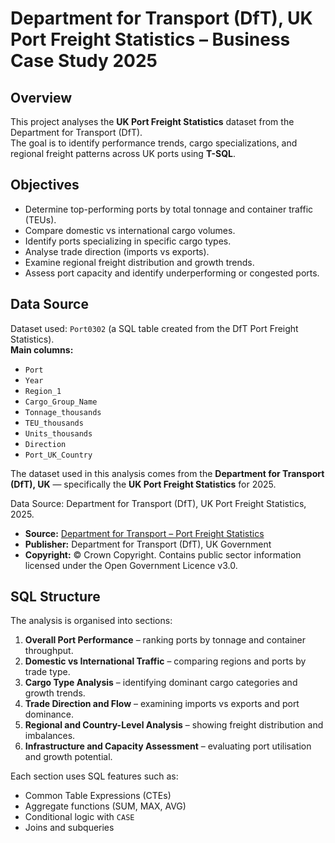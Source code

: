 # Department for Transport (DfT), UK Port Freight Statistics – Business Case Study 2025

## Overview
This project analyses the **UK Port Freight Statistics** dataset from the Department for Transport (DfT).  
The goal is to identify performance trends, cargo specializations, and regional freight patterns across UK ports using **T-SQL**.

## Objectives
- Determine top-performing ports by total tonnage and container traffic (TEUs).
- Compare domestic vs international cargo volumes.
- Identify ports specializing in specific cargo types.
- Analyse trade direction (imports vs exports).
- Examine regional freight distribution and growth trends.
- Assess port capacity and identify underperforming or congested ports.

## Data Source
Dataset used: `Port0302` (a SQL table created from the DfT Port Freight Statistics).  
**Main columns:**
- `Port`
- `Year`
- `Region_1`
- `Cargo_Group_Name`
- `Tonnage_thousands`
- `TEU_thousands`
- `Units_thousands`
- `Direction`
- `Port_UK_Country`

The dataset used in this analysis comes from the **Department for Transport (DfT), UK** — 
specifically the **UK Port Freight Statistics** for 2025.  


Data Source: Department for Transport (DfT), UK Port Freight Statistics, 2025.


- **Source:** [Department for Transport – Port Freight Statistics](https://www.gov.uk/government/collections/maritime-and-shipping-statistics)
- **Publisher:** Department for Transport (DfT), UK Government
- **Copyright:** © Crown Copyright. Contains public sector information licensed under the Open Government Licence v3.0.

## SQL Structure
The analysis is organised into sections:
1. **Overall Port Performance** – ranking ports by tonnage and container throughput.  
2. **Domestic vs International Traffic** – comparing regions and ports by trade type.  
3. **Cargo Type Analysis** – identifying dominant cargo categories and growth trends.  
4. **Trade Direction and Flow** – examining imports vs exports and port dominance.  
5. **Regional and Country-Level Analysis** – showing freight distribution and imbalances.  
6. **Infrastructure and Capacity Assessment** – evaluating port utilisation and growth potential.

Each section uses SQL features such as:
- Common Table Expressions (CTEs)
- Aggregate functions (SUM, MAX, AVG)
- Conditional logic with `CASE`
- Joins and subqueries

